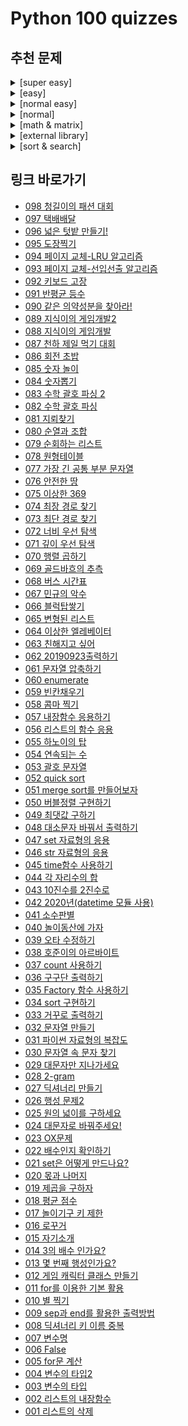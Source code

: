 # Python 100 quizzes 

## 추천 문제

<details>
<summary>[super easy]</summary>

[015 출력 방법2](/python_100_quizzes/015_자기소개.md),
[009 출력 방법](/python_100_quizzes/009_sep과_end를_활용한_출력방법.md),
[011 1~100까지 더하기](/python_100_quizzes/011_for를_이용한_기본_활용.md),
[001 리스트 삭제](/python_100_quizzes/001_리스트의_삭제.md),
[002 리스트 삽입](/python_100_quizzes/002_리스트의_내장함수.md),
[018 리스트 평균 구하기](/python_100_quizzes/018_평균_점수.md)
[013 리스트 불러오기](/python_100_quizzes/013_몇_번째_행성인가요.md),
[025 함수 만들기](/python_100_quizzes/025_원의_넓이를_구하세요.md)

</details>

<details>
<summary>[easy]</summary>

[010 별 출력하기](/python_100_quizzes/010_별_찍기.md),
[012 클래스 만들기](/python_100_quizzes/012_게임_캐릭터_클래스_만들기.md),
[016 문자열 거꾸로 만들기](/python_100_quizzes/016_로꾸거.md),
[028 문자열 나눠서 출력하기](/python_100_quizzes/028_2-gram.md),
[030 문자열 안에서 문자 찾기](/python_100_quizzes/030_문자열_속_문자_찾기.md),
[026 리스트 매치하기](/python_100_quizzes/026_행성_문제2.md),
[027 두 리스트로 딕셔너리 만들기](/python_100_quizzes/027_딕셔너리_만들기.md),
[035 내부 함수 원리](/python_100_quizzes/035_Factory_함수_사용하기.md)

</details>

<details>
<summary>[normal easy]</summary>

[037 리스트에서 최대 빈도수 출력](/python_100_quizzes/037_count_사용하기.md),
[038 리스트에서 순위 출력](/python_100_quizzes/038_호준이의_아르바이트.md),
[040 놀이동산에 가자](/python_100_quizzes/040_놀이동산에_가자.md),
[046 숫자 펼쳐서 합하기](/python_100_quizzes/046_str_자료형의_응용.md),
[059 빈칸채우기](/python_100_quizzes/059_빈칸채우기.md)

</details>

<details>
<summary>[normal]</summary>

[053 스택(괄호 문제)](/python_100_quizzes/053_괄호_문자열.md)(
[082 괄호](/python_100_quizzes/082_수학_괄호_파싱.md),
[083 괄호](/python_100_quizzes/083_수학_괄호_파싱_2.md)
),
[093 큐(페이지 교체 문제)](/python_100_quizzes/093_페이지교체-선입선출_알고리즘.md),
[094 큐 활용 LRU 알고리즘(페이지 교체 문제)](/python_100_quizzes/094_페이지_교체-LRU_알고리즘.md)

[055 하노이의 탑](/python_100_quizzes/055_하노이의_탑.md),
[061 문자열 탐색](/python_100_quizzes/061_문자열_압축하기.md),
[091 리스트 탐색](/python_100_quizzes/091_반평균_등수.md)
[090 리스트 탐색2](/python_100_quizzes/090_같은_의약성분을_찾아라!.md)
[087 리스트를 딕셔너리로 순위](/python_100_quizzes/087_천하_제일_먹기_대회.md),
[056 딕셔너리 조작](/python_100_quizzes/056_리스트의_함수_응용.md),

[064 이상한 엘레베이터](/python_100_quizzes/064_이상한_엘레베이터.md),
[066 블럭탑쌓기](/python_100_quizzes/066_블럭탑쌓기.md),
[067 민규의 악수](/python_100_quizzes/067_민규의_악수.md),
[068 버스 시간표](/python_100_quizzes/068_버스_시간표.md),
[075 이상한 369](/python_100_quizzes/075_이상한_369.md),
[078 원형테이블](/python_100_quizzes/078_원형테이블.md),
[085 숫자 놀이](/python_100_quizzes/085_숫자_놀이.md),
[086 회전 초밥](/python_100_quizzes/086_회전_초밥.md)

</details>

<details>
<summary>[math & matrix]</summary>

[041 소수판별](/python_100_quizzes/041_소수판별.md),
[043 2진법](/python_100_quizzes/043_10진수를_2진수로.md),
[045 time 함수 시간 계산하기](/python_100_quizzes/045_time함수_사용하기.md),
[069 골드바흐의 추측](/python_100_quizzes/069_골드바흐의_추측.md),
[077 가장 긴 공통 부분 문자열](/python_100_quizzes/077_가장_긴_공통_부분_문자열.md),
[080 조합](/python_100_quizzes/080_순열과_조합.md),
[084 순열](/python_100_quizzes/084_숫자뽑기.md)

[070 행렬 곱하기](/python_100_quizzes/070_행렬_곱하기.md),
[076 행렬 탐색](/python_100_quizzes/076_안전한_땅.md),
[081 행렬 탐색](/python_100_quizzes/081_지뢰찾기.md),
[088 행렬 새로 만들기](/python_100_quizzes/088_지식이의_게임개발.md),
[089 행렬 특정 점 이동](/python_100_quizzes/089_지식이의_게임개발2.md),
[095 행렬 회전](/python_100_quizzes/095_도장찍기.md),
[096 행렬 구역 설정](/python_100_quizzes/096_넓은_텃밭_만들기!.md)

</details>

<details>
<summary>[external library]</summary>

[037 리스트에서 최대 빈도수 출력](/python_100_quizzes/037_count_사용하기.md),
[042 요일 맞추기](/python_100_quizzes/042_2020년(datetime_모듈_사용).md),
[045 time 함수 시간 계산하기](/python_100_quizzes/045_time함수_사용하기.md),
[058 format 함수](/python_100_quizzes/058_콤마_찍기.md),
[092 os, csv](/python_100_quizzes/092_키보드_고장.md)

</details>

<details>
<summary>[sort & search]</summary>

[050 bubble sort](/python_100_quizzes/050_버블정렬_구현하기.md),
[051 merge sort](/python_100_quizzes/051_merge_sort를_만들어보자.md),
[052 quick sort](/python_100_quizzes/052_quick_sort.md)

[071 dfs](/python_100_quizzes/071_깊이_우선_탐색.md),
[072 bfs](/python_100_quizzes/072_너비_우선_탐색.md),
[073 최단 경로 찾기](/python_100_quizzes/073_최단_경로_찾기.md),
[074 최장 경로 찾기](/python_100_quizzes/074_최장_경로_찾기.md)

</details> 

## 링크 바로가기 
- [098 청길이의 패션 대회](/python_100_quizzes/098_청길이의_패션_대회.md)
- [097 택배배달](/python_100_quizzes/097_택배배달.md)
- [096 넓은 텃밭 만들기!](/python_100_quizzes/096_넓은_텃밭_만들기!.md)
- [095 도장찍기](/python_100_quizzes/095_도장찍기.md)
- [094 페이지 교체-LRU 알고리즘](/python_100_quizzes/094_페이지_교체-LRU_알고리즘.md)
- [093 페이지 교체-선입선출 알고리즘](/python_100_quizzes/093_페이지교체-선입선출_알고리즘.md)
- [092 키보드 고장](/python_100_quizzes/092_키보드_고장.md)
- [091 반평균 등수](/python_100_quizzes/091_반평균_등수.md)
- [090 같은 의약성분을 찾아라!](/python_100_quizzes/090_같은_의약성분을_찾아라!.md)
- [089 지식이의 게임개발2](/python_100_quizzes/089_지식이의_게임개발2.md)
- [088 지식이의 게임개발](/python_100_quizzes/088_지식이의_게임개발.md)
- [087 천하 제일 먹기 대회](/python_100_quizzes/087_천하_제일_먹기_대회.md)
- [086 회전 초밥](/python_100_quizzes/086_회전_초밥.md)
- [085 숫자 놀이](/python_100_quizzes/085_숫자_놀이.md)
- [084 숫자뽑기](/python_100_quizzes/084_숫자뽑기.md)
- [083 수학 괄호 파싱 2](/python_100_quizzes/083_수학_괄호_파싱_2.md)
- [082 수학 괄호 파싱](/python_100_quizzes/082_수학_괄호_파싱.md)
- [081 지뢰찾기](/python_100_quizzes/081_지뢰찾기.md)
- [080 순열과 조합](/python_100_quizzes/080_순열과_조합.md)
- [079 순회하는 리스트](/python_100_quizzes/079_순회하는_리스트.md)
- [078 원형테이블](/python_100_quizzes/078_원형테이블.md)
- [077 가장 긴 공통 부분 문자열](/python_100_quizzes/077_가장_긴_공통_부분_문자열.md)
- [076 안전한 땅](/python_100_quizzes/076_안전한_땅.md)
- [075 이상한 369](/python_100_quizzes/075_이상한_369.md)
- [074 최장 경로 찾기](/python_100_quizzes/074_최장_경로_찾기.md)
- [073 최단 경로 찾기](/python_100_quizzes/073_최단_경로_찾기.md)
- [072 너비 우선 탐색](/python_100_quizzes/072_너비_우선_탐색.md)
- [071 깊이 우선 탐색](/python_100_quizzes/071_깊이_우선_탐색.md)
- [070 행렬 곱하기](/python_100_quizzes/070_행렬_곱하기.md)
- [069 골드바흐의 추측](/python_100_quizzes/069_골드바흐의_추측.md)
- [068 버스 시간표](/python_100_quizzes/068_버스_시간표.md)
- [067 민규의 악수](/python_100_quizzes/067_민규의_악수.md)
- [066 블럭탑쌓기](/python_100_quizzes/066_블럭탑쌓기.md)
- [065 변형된 리스트](/python_100_quizzes/065_변형된_리스트.md)
- [064 이상한 엘레베이터](/python_100_quizzes/064_이상한_엘레베이터.md)
- [063 친해지고 싶어](/python_100_quizzes/063_친해지고_싶어.md)
- [062 20190923출력하기](/python_100_quizzes/062_20190923출력하기.md)
- [061 문자열 압축하기](/python_100_quizzes/061_문자열_압축하기.md)
- [060 enumerate](/python_100_quizzes/060_enumerate.md)
- [059 빈칸채우기](/python_100_quizzes/059_빈칸채우기.md)
- [058 콤마 찍기](/python_100_quizzes/058_콤마_찍기.md)
- [057 내장함수 응용하기](/python_100_quizzes/057_내장함수_응용하기.md)
- [056 리스트의 함수 응용](/python_100_quizzes/056_리스트의_함수_응용.md)
- [055 하노이의 탑](/python_100_quizzes/055_하노이의_탑.md)
- [054 연속되는 수](/python_100_quizzes/054_연속되는_수.md)
- [053 괄호 문자열](/python_100_quizzes/053_괄호_문자열.md)
- [052 quick sort](/python_100_quizzes/052_quick_sort.md)
- [051 merge sort를 만들어보자](/python_100_quizzes/051_merge_sort를_만들어보자.md)
- [050 버블정렬 구현하기](/python_100_quizzes/050_버블정렬_구현하기.md)
- [049 최댓값 구하기](/python_100_quizzes/049_최댓값_구하기.md)
- [048 대소문자 바꿔서 출력하기](/python_100_quizzes/048_대소문자_바꿔서_출력하기.md)
- [047 set 자료형의 응용](/python_100_quizzes/047_set_자료형의_응용.md)
- [046 str 자료형의 응용](/python_100_quizzes/046_str_자료형의_응용.md)
- [045 time함수 사용하기](/python_100_quizzes/045_time함수_사용하기.md)
- [044 각 자리수의 합](/python_100_quizzes/044_각_자리수의_합.md)
- [043 10진수를 2진수로](/python_100_quizzes/043_10진수를_2진수로.md)
- [042 2020년(datetime 모듈 사용)](/python_100_quizzes/042_2020년(datetime_모듈_사용).md)
- [041 소수판별](/python_100_quizzes/041_소수판별.md)
- [040 놀이동산에 가자](/python_100_quizzes/040_놀이동산에_가자.md)
- [039 오타 수정하기](/python_100_quizzes/039_오타_수정하기.md)
- [038 호준이의 아르바이트](/python_100_quizzes/038_호준이의_아르바이트.md)
- [037 count 사용하기](/python_100_quizzes/037_count_사용하기.md)
- [036 구구단 출력하기](/python_100_quizzes/036_구구단_출력하기.md)
- [035 Factory 함수 사용하기](/python_100_quizzes/035_Factory_함수_사용하기.md)
- [034 sort 구현하기](/python_100_quizzes/034_sort_구현하기.md)
- [033 거꾸로 출력하기](/python_100_quizzes/033_거꾸로_출력하기.md)
- [032 문자열 만들기](/python_100_quizzes/032_문자열_만들기.md)
- [031 파이썬 자료형의 복잡도](/python_100_quizzes/031_파이썬_자료형의_복잡도.md)
- [030 문자열 속 문자 찾기](/python_100_quizzes/030_문자열_속_문자_찾기.md)
- [029 대문자만 지나가세요](/python_100_quizzes/029_대문자만_지나가세요.md)
- [028 2-gram](/python_100_quizzes/028_2-gram.md)
- [027 딕셔너리 만들기](/python_100_quizzes/027_딕셔너리_만들기.md)
- [026 행성 문제2](/python_100_quizzes/026_행성_문제2.md)
- [025 원의 넓이를 구하세요](/python_100_quizzes/025_원의_넓이를_구하세요.md)
- [024 대문자로 바꿔주세요!](/python_100_quizzes/024_대문자로_바꿔주세요!.md)
- [023 OX문제](/python_100_quizzes/023_OX문제.md)
- [022 배수인지 확인하기](/python_100_quizzes/022_배수인지_확인하기.md)
- [021 set은 어떻게 만드나요?](/python_100_quizzes/021_set은_어떻게_만드나요.md)
- [020 몫과 나머지](/python_100_quizzes/020_몫과_나머지.md)
- [019 제곱을 구하자](/python_100_quizzes/019_제곱을_구하자.md)
- [018 평균 점수](/python_100_quizzes/018_평균_점수.md)
- [017 놀이기구 키 제한](/python_100_quizzes/017_놀이기구_키_제한.md)
- [016 로꾸거](/python_100_quizzes/016_로꾸거.md)
- [015 자기소개](/python_100_quizzes/015_자기소개.md)
- [014 3의 배수 인가요?](/python_100_quizzes/014_3의_배수_인가요.md)
- [013 몇 번째 행성인가요?](/python_100_quizzes/013_몇_번째_행성인가요.md)
- [012 게임 캐릭터 클래스 만들기](/python_100_quizzes/012_게임_캐릭터_클래스_만들기.md)
- [011 for를 이용한 기본 활용](/python_100_quizzes/011_for를_이용한_기본_활용.md)
- [010 별 찍기](/python_100_quizzes/010_별_찍기.md)
- [009 sep과 end를 활용한 출력방법](/python_100_quizzes/009_sep과_end를_활용한_출력방법.md)
- [008 딕셔너리 키 이름 중복](/python_100_quizzes/008_딕셔너리_키_이름_중복.md)
- [007 변수명](/python_100_quizzes/007_변수명.md)
- [006 False](/python_100_quizzes/006_False.md)
- [005 for문 계산](/python_100_quizzes/005_for문_계산.md)
- [004 변수의 타입2](/python_100_quizzes/004_변수의_타입2.md)
- [003 변수의 타입](/python_100_quizzes/003_변수의_타입.md)
- [002 리스트의 내장함수](/python_100_quizzes/002_리스트의_내장함수.md)
- [001 리스트의 삭제](/python_100_quizzes/001_리스트의_삭제.md)